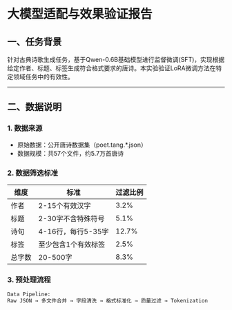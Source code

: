 # 大模型适配与效果验证报告

## 一、任务背景
针对古典诗歌生成任务，基于Qwen-0.6B基础模型进行监督微调(SFT)，实现根据给定作者、标题、标签生成符合格式要求的唐诗。本实验验证LoRA微调方法在特定领域任务中的有效性。

---

## 二、数据说明

### 1. 数据来源
- 原始数据：公开唐诗数据集（poet.tang.*.json）
- 数据规模：共57个文件，约5.7万首唐诗

### 2. 数据筛选标准
| 维度       | 标准                      | 过滤比例 |
|------------|---------------------------|----------|
| 作者       | 2-15个有效汉字            | 3.2%     |
| 标题       | 2-30字不含特殊符号         | 5.1%     |
| 诗句       | 4-16行，每行5-35字        | 12.7%    |
| 标签       | 至少包含1个有效标签        | 2.5%     |
| 总字数     | 20-500字                  | 8.3%     |

### 3. 预处理流程

```python
Data Pipeline:
Raw JSON → 多文件合并 → 字段清洗 → 格式标准化 → 质量过滤 → Tokenization
```